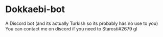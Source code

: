# Dokkaebi-bot
A Discord bot (and its actually Turkish so its probably has no use to you)
You can contact me on discord if you need to 
Starosti#2679
gl 
